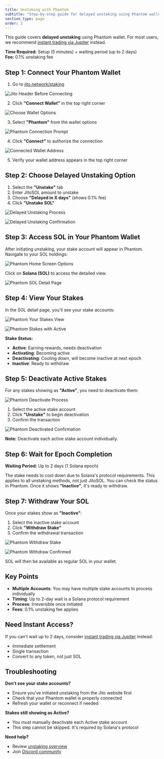 ```yaml
---
title: Unstaking with Phantom
subtitle: "Step-by-step guide for delayed unstaking using Phantom wallet"
section_type: page
order: 2
---
```


This guide covers **delayed unstaking** using Phantom wallet. For most users, we recommend [instant trading via Jupiter](/jitosol/get-started/unstaking-jitosol-flow/unstaking-overview/#option-1-instant-trading-recommended) instead.

**Time Required:** Setup (5 minutes) + waiting period (up to 2 days)  
**Fee:** 0.1% unstaking fee

## Step 1: Connect Your Phantom Wallet

1. Go to [jito.network/staking](https://www.jito.network/staking/)

![Jito Header Before Connecting](/shared/images/jitosol/wallet-unstake-sol-header-with-connect-button-before-connecting.png)

2. Click **"Connect Wallet"** in the top right corner

![Choose Wallet Options](/shared/images/jitosol/wallet-unstake-sol-choose-wallet-options.png)

3. Select **"Phantom"** from the wallet options

![Phantom Connection Prompt](/shared/images/jitosol/phantom-unstake-sol-connect-wallet.png)

4. Click **"Connect"** to authorize the connection

![Connected Wallet Address](/shared/images/jitosol/phantom-unstake-sol-wallet-address-button.png)

5. Verify your wallet address appears in the top right corner

## Step 2: Choose Delayed Unstaking Option

1. Select the **"Unstake"** tab
2. Enter JitoSOL amount to unstake
3. Choose **"Delayed in X days"** (shows 0.1% fee)
4. Click **"Unstake SOL"**

![Delayed Unstaking Process](/shared/images/jitosol/stake-page-unstake-section-delayed-unstake-flow.png)

![Delayed Unstaking Confirmation](/shared/images/jitosol/stake-page-confirm-modal-delayed-flow-unstake-jitosol.png)

## Step 3: Access SOL in Your Phantom Wallet

After initiating unstaking, your stake account will appear in Phantom. Navigate to your SOL holdings:

![Phantom Home Screen Options](/shared/images/jitosol/phantom-unstake-sol-option-step-1.png)

Click on **Solana (SOL)** to access the detailed view.

![Phantom SOL Detail Page](/shared/images/jitosol/phantom-unstake-sol-detail-page-step-2.png)

## Step 4: View Your Stakes

In the SOL detail page, you'll see your stake accounts:

![Phantom Your Stakes View](/shared/images/jitosol/phantom-unstake-sol-your-stakes-step-3.png)

![Phantom Stakes with Active](/shared/images/jitosol/phantom-unstake-sol-your-stakes-with-active-step-3a.png)

**Stake Status:**
- **Active**: Earning rewards, needs deactivation
- **Activating**: Becoming active
- **Deactivating**: Cooling down, will become inactive at next epoch
- **Inactive**: Ready to withdraw

## Step 5: Deactivate Active Stakes

For any stakes showing as **"Active"**, you need to deactivate them:

![Phantom Deactivate Process](/shared/images/jitosol/phantom-unstake-sol-active-unstake-deactivate-step-4a.png)

1. Select the active stake account
2. Click **"Unstake"** to begin deactivation
3. Confirm the transaction

![Phantom Deactivated Confirmation](/shared/images/jitosol/phantom-unstake-sol-active-unstaked-deactivated-confirmed-step-5a.png)

**Note:** Deactivate each active stake account individually.

## Step 6: Wait for Epoch Completion

**Waiting Period:** Up to 2 days (1 Solana epoch)

The stake needs to cool down due to Solana's protocol requirements. This applies to all unstaking methods, not just JitoSOL. You can check the status in Phantom. Once it shows **"Inactive"**, it's ready to withdraw.

## Step 7: Withdraw Your SOL

Once your stakes show as **"Inactive"**:
1. Select the inactive stake account
2. Click **"Withdraw Stake"**
3. Confirm the withdrawal transaction

![Phantom Withdraw Stake](/shared/images/jitosol/phantom-unstake-sol-withdraw-stake-step-4.png)

![Phantom Withdraw Confirmed](/shared/images/jitosol/phantom-unstake-sol-withdraw-confirmed-step-5.png)

SOL will then be available as regular SOL in your wallet.

## Key Points

- **Multiple Accounts**: You may have multiple stake accounts to process individually
- **Timing**: Up to 2-day wait is a Solana protocol requirement
- **Process**: Irreversible once initiated
- **Fees**: 0.1% unstaking fee applies

## Need Instant Access?

If you can't wait up to 2 days, consider [instant trading via Jupiter](/jitosol/get-started/unstaking-jitosol-flow/unstaking-overview/#option-1-instant-trading-recommended) instead:
- Immediate settlement
- Single transaction
- Convert to any token, not just SOL

## Troubleshooting

**Don't see your stake accounts?**
- Ensure you've initiated unstaking from the Jito website first
- Check that your Phantom wallet is properly connected
- Refresh your wallet or reconnect if needed

**Stakes still showing as Active?**
- You must manually deactivate each Active stake account
- This step cannot be skipped. It's required by Solana's protocol

**Need help?**
- Review [unstaking overview](/jitosol/get-started/unstaking-jitosol-flow/unstaking-overview/)
- Join [Discord community](https://discord.gg/jitocommunity)
